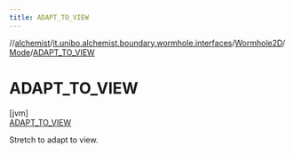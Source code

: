 ```yaml
---
title: ADAPT_TO_VIEW
---
```

//[alchemist](../../../../../index.html)/[it.unibo.alchemist.boundary.wormhole.interfaces](../../../index.html)/[Wormhole2D](../../index.html)/[Mode](../index.html)/[ADAPT_TO_VIEW](index.html)



# ADAPT_TO_VIEW



[jvm]\
[ADAPT_TO_VIEW](index.html)



Stretch to adapt to view.


